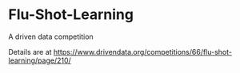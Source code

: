 # Flu-Shot-Learning

A driven data competition 

Details are at https://www.drivendata.org/competitions/66/flu-shot-learning/page/210/
